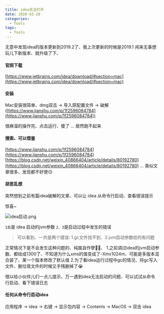 ```yaml
---
title: idea无法打开
date: 2020-03-20
categories:
  - Tools
tags:
  - Tools
---
```

无意中发现idea的版本更新到2019.2了、我上次更新的时候是2019.1
闲来无事想玩儿下新版本、就升级了下、

#### 官网下载
[https://www.jetbrains.com/idea/download/#section=mac](https://www.jetbrains.com/idea/download/#section=mac)


#### 安装
Mac安装很简单、dmg双击 -> 导入原配置文件 -> 破解([https://www.jianshu.com/p/1f2596084784](https://www.jianshu.com/p/1f2596084784))

很麻溜的操作完、点击运行、傻了 ... 居然跑不起来


#### 搜索、可以借鉴
[https://www.jianshu.com/p/1f2596084784](https://www.jianshu.com/p/1f2596084784)
[https://blog.csdn.net/weixin_40866404/article/details/80192780](https://blog.csdn.net/weixin_40866404/article/details/80192780)
... 类似文章很多、发现都不好使😔

#### 胡思乱想
突然想到之前有篇idea破解的文章、可以让 idea 从命令行启动、查看错误提示

惊喜~

![idea启动.png](https://upload-images.jianshu.io/upload_images/14027542-6054554eeebf794a.png?imageMogr2/auto-orient/strip%7CimageView2/2/w/1240)

`1处`是 idea 启动的jvm参数
`2、3`是启动过程中发生的错误
> 可以看到、一共是两个错误: 1.gc文件找不到、2.jvm启动参数给的有问题

正常情况下是不会发生这种问题的、纯属自作孽🤷‍♀️、
1.之前调过idea的jvm启动参数、都给成1300了、不知道为什么xms的值变成了-Xmx1024m、可能是多版本混合装了、某一个版本修改了默认值
2.为了看idea运行过程中gc的情况、将gc写入文件、删垃圾文件的时候又手残删掉了😭

借以给小伙伴儿们一点儿提示、万一遇到idea无法启动的问题、可以试试从命令行启动、看下错误日志

#### 任何从命令行启动idea
应用程序 -> idea -> 右键 -> 显示包内容 -> Contents -> MacOS -> 双击  idea 

